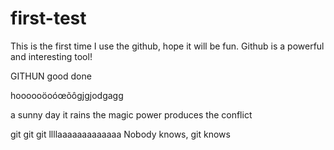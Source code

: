 # first-test
This is the first time I use the github, hope it will be fun. 
Github is a powerful and interesting tool!

GITHUN good
done

hoooooöoóœõôgjgjodgagg

a sunny day 
it rains 
the magic power produces the conflict

git git git llllaaaaaaaaaaaaa
Nobody knows, git knows

